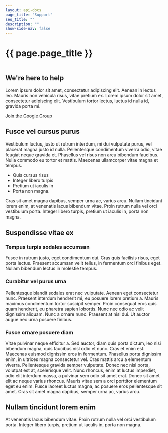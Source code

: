```yaml
---
layout: api-docs
page_title: "Support"
seo_title: ""
description: ""
show-side-nav: false
---
```


# {{ page.page_title }}

<div class="grid-row grid-gap-4 desktop:grid-gap-6 padding-y-4 flex-align-center">
  <div class="tablet:grid-col tablet:order-2">
    <img src="{{ '/assets/img/hero-heart.svg' | relative_url }}" alt="" />
  </div>
  <div class="tablet:grid-col tablet:order-1 padding-top-2">
    <h2>We're here to help</h2>
    <p> Lorem ipsum dolor sit amet, consectetur adipiscing elit. Aenean in lectus leo. Mauris non vehicula risus, vitae pretium ex. Lorem ipsum dolor sit amet, consectetur adipiscing elit. Vestibulum tortor lectus, luctus id nulla id, gravida porta mi. 
    </p>
    <a href="https://groups.google.com/g/bc-api" target="_blank" rel="noopener noreferrer" class="usa-button margin-top-2">Join the Google Group</a>
  </div>
</div>

## Fusce vel cursus purus

Vestibulum luctus, justo ut rutrum interdum, mi dui vulputate purus, vel placerat magna justo id nulla. Pellentesque condimentum viverra odio, vitae feugiat neque gravida et. Phasellus vel risus non arcu bibendum faucibus. Nulla commodo eu tortor et mattis. Maecenas ullamcorper vitae magna et tempus.
- Quis cursus risus
- Integer libero turpis
- Pretium ut iaculis in
- Porta non magna.

Cras sit amet magna dapibus, semper urna ac, varius arcu. Nullam tincidunt lorem enim, at venenatis lacus bibendum vitae. Proin rutrum nulla vel orci vestibulum porta. Integer libero turpis, pretium ut iaculis in, porta non magna.

## Suspendisse vitae ex 

### Tempus turpis sodales accumsan

Fusce in rutrum justo, eget condimentum dui. Cras quis facilisis risus, eget porta lectus. Praesent accumsan velit tellus, in fermentum orci finibus eget. Nullam bibendum lectus in molestie tempus. 

### Curabitur vel purus urna

Pellentesque blandit sodales erat nec vulputate. Aenean eget consectetur nunc. Praesent interdum hendrerit mi, eu posuere lorem pretium a. Mauris maximus condimentum tortor suscipit semper. Proin consequat eros quis quam hendrerit, eu pharetra sapien lobortis. Nunc nec odio ac velit dignissim aliquam. Nunc a ornare nunc. Praesent at nisl dui. Ut auctor augue nec urna posuere finibus.

### Fusce ornare posuere diam

Vitae pulvinar neque efficitur a. Sed auctor, diam quis porta dictum, leo nisi bibendum magna, quis faucibus nisl odio et nunc. Cras et enim est. Maecenas euismod dignissim eros in fermentum. Phasellus porta dignissim enim, in ultrices magna consectetur vel. Cras mattis arcu a elementum viverra. Pellentesque gravida semper vulputate. Donec nec nisl porta, volutpat est at, scelerisque velit. Nunc rhoncus, enim at luctus imperdiet, odio elit interdum massa, a pulvinar sem odio sit amet erat. Donec sit amet elit ac neque varius rhoncus. Mauris vitae sem a orci porttitor elementum eget eu enim. Fusce laoreet luctus magna, ac posuere eros pellentesque sit amet. Cras sit amet magna dapibus, semper urna ac, varius arcu. 

## Nullam tincidunt lorem enim

At venenatis lacus bibendum vitae. Proin rutrum nulla vel orci vestibulum porta. Integer libero turpis, pretium ut iaculis in, porta non magna.